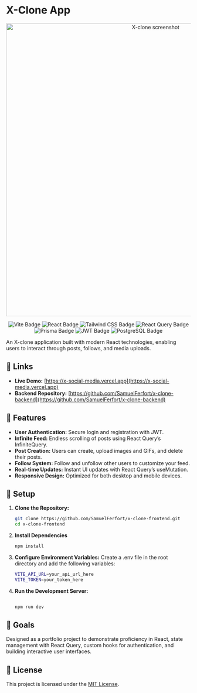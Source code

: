 # X-Clone App

<p align="center">
  <img src="https://res.cloudinary.com/dy0av590l/image/upload/v1729662683/Screenshot_from_2024-10-03_07-17-41_lfnp8n.png" alt="X-clone screenshot" width="800"/>
</p>
<p align="center">
  <img src="https://img.shields.io/badge/Vite-646CFF?style=for-the-badge&logo=vite&logoColor=white" alt="Vite Badge"/>
  <img src="https://img.shields.io/badge/React-61DAFB?style=for-the-badge&logo=react&logoColor=white" alt="React Badge"/>
  <img src="https://img.shields.io/badge/Tailwind_CSS-38B2AC?style=for-the-badge&logo=tailwind-css&logoColor=white" alt="Tailwind CSS Badge"/>
  <img src="https://img.shields.io/badge/React_Query-FF4154?style=for-the-badge&logo=react-query&logoColor=white" alt="React Query Badge"/>
  <img src="https://img.shields.io/badge/Prisma-2D3748?style=for-the-badge&logo=prisma&logoColor=white" alt="Prisma Badge"/>
  <img src="https://img.shields.io/badge/JWT-000?style=for-the-badge&logo=json-web-tokens&logoColor=white" alt="JWT Badge"/>
<img src="https://img.shields.io/badge/PostgreSQL-4169E1?style=for-the-badge&logo=postgresql&logoColor=white" alt="PostgreSQL Badge"/>
</p>

An X-clone application built with modern React technologies, enabling users to interact through posts, follows, and media uploads.

## 🔗 Links

- **Live Demo:** [https://x-social-media.vercel.app](https://x-social-media.vercel.app)
- **Backend Repository:** [https://github.com/SamuelFerfort/x-clone-backend](https://github.com/SamuelFerfort/x-clone-backend)

## 🌟 Features

- **User Authentication:** Secure login and registration with JWT.
- **Infinite Feed:** Endless scrolling of posts using React Query’s InfiniteQuery.
- **Post Creation:** Users can create, upload images and GIFs, and delete their posts.
- **Follow System:** Follow and unfollow other users to customize your feed.
- **Real-time Updates:** Instant UI updates with React Query’s useMutation.
- **Responsive Design:** Optimized for both desktop and mobile devices.

## 🔧 Setup

1. **Clone the Repository:**

   ```bash
   git clone https://github.com/SamuelFerfort/x-clone-frontend.git
   cd x-clone-frontend

   ```

2. **Install Dependencies**

   ```bash
   npm install

   ```

3. **Configure Environment Variables:** Create a .env file in the root directory and add the following variables:

   ```bash
   VITE_API_URL=your_api_url_here
   VITE_TOKEN=your_token_here

   ```

4. **Run the Development Server:**

   ```bash

   npm run dev

   ```

## 🎯 Goals

Designed as a portfolio project to demonstrate proficiency in React, state management with React Query, custom hooks for authentication, and building interactive user interfaces.

## 📄 License

This project is licensed under the [MIT License](LICENSE).